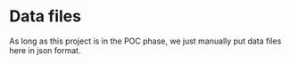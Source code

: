 # Data files

As long as this project is in the POC phase, we just manually put data files here in json format.
